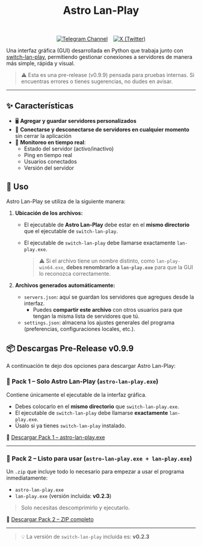 <div align="center">

# Astro Lan-Play
<br>

[![Telegram Channel](https://img.shields.io/badge/Telegram-Channel-blue?logo=telegram&style=for-the-badge)](https://t.me/the_J3an)
&nbsp;&nbsp;
[![X (Twitter)](https://img.shields.io/badge/X-zJ3an-twitter?style=for-the-badge&logo=twitter&logoColor=white)](https://x.com/zJ3an)

</div>

Una interfaz gráfica (GUI) desarrollada en Python que trabaja junto con [switch-lan-play](https://github.com/spacemeowx2/switch-lan-play), permitiendo gestionar conexiones a servidores de manera más simple, rápida y visual.

> ⚠️ Esta es una pre-release (v0.9.9) pensada para pruebas internas. Si encuentras errores o tienes sugerencias, no dudes en avisar.

---

## ✨ Características

- 🖥️ **Agregar y guardar servidores personalizados**
- 🔁 **Conectarse y desconectarse de servidores en cualquier momento** sin cerrar la aplicación
- 📡 **Monitoreo en tiempo real**:
  - Estado del servidor (activo/inactivo)
  - Ping en tiempo real
  - Usuarios conectados
  - Versión del servidor


## 🧭 Uso

Astro Lan-Play se utiliza de la siguiente manera:

1. **Ubicación de los archivos:**
   - El ejecutable de **Astro Lan-Play** debe estar en el **mismo directorio** que el ejecutable de `switch-lan-play`.
   - El ejecutable de `switch-lan-play` debe llamarse exactamente `lan-play.exe`.

     > ⚠️ Si el archivo tiene un nombre distinto, como `lan-play-win64.exe`, **debes renombrarlo a `lan-play.exe`** para que la GUI lo reconozca correctamente.

2. **Archivos generados automáticamente:**
   - `servers.json`: aquí se guardan los servidores que agregues desde la interfaz.
     - Puedes **compartir este archivo** con otros usuarios para que tengan la misma lista de servidores que tú.
   - `settings.json`: almacena los ajustes generales del programa (preferencias, configuraciones locales, etc.).

## 📦 Descargas Pre-Release v0.9.9

A continuación te dejo dos opciones para descargar Astro Lan-Play:

### 🔹 Pack 1 – Solo Astro Lan-Play (`astro-lan-play.exe`)
Contiene únicamente el ejecutable de la interfaz gráfica.

- Debes colocarlo en el **mismo directorio** que `switch-lan-play.exe`.
- El ejecutable de `switch-lan-play` debe llamarse **exactamente** `lan-play.exe`.
- Úsalo si ya tienes `switch-lan-play` instalado.

🔗 [Descargar Pack 1 – astro-lan-play.exe](https://github.com/zJ3an/astro-lan-play/releases/download/v0.9.9/astro-lan-play_v0.9.9.exe)

---

### 🔸 Pack 2 – Listo para usar (`astro-lan-play.exe + lan-play.exe`)
Un `.zip` que incluye todo lo necesario para empezar a usar el programa inmediatamente:

- `astro-lan-play.exe`
- `lan-play.exe` (versión incluida: **v0.2.3**)

> Solo necesitas descomprimirlo y ejecutarlo.

🔗 [Descargar Pack 2 – ZIP completo](https://github.com/zJ3an/astro-lan-play/releases/download/v0.9.9/astro-lan-play_v0.9.9.zip)

---

> 💡 La versión de `switch-lan-play` incluida es: **v0.2.3**
